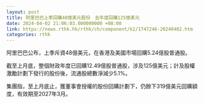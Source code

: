 ```yaml
---
layout: post
title: 阿里巴巴上季回購48億美元股份　去年度回購125億美元
date: 2024-04-02 21:06:03.000000000 +08:00
link: https://news.rthk.hk/rthk/ch/component/k2/1747246-20240402.htm
categories: rthk
---
```


阿里巴巴公布，上季斥資48億美元，在香港及美國市場回購5.24億股普通股。

截至上月底，整個財政年度已回購12.49億股普通股，涉及125億美元；計及股權激勵計劃下發行的股份後，流通股總數淨減少5.1%。

集團指，至上月底止，獲董事會授權的股份回購計劃下，仍餘下319億美元回購額度，有效期至2027年3月。
